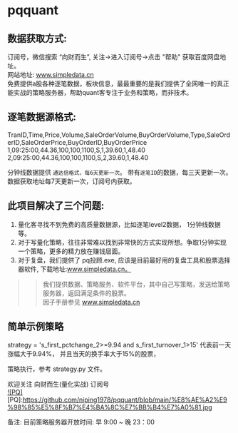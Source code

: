 # pqquant
数据获取方式:
-----------
订阅号，微信搜索  “向财而生”, 关注->进入订阅号->点击 "帮助"  获取百度网盘地址。<br>
网站地址: www.simpledata.cn<br>
免费提供a股各种逐笔数据，板块信息，最最重要的是我们提供了全网唯一的真正能实战的策略服务器，帮助quant客专注于业务和策略，而非技术。<br>

逐笔数据源格式:
-------------
TranID,Time,Price,Volume,SaleOrderVolume,BuyOrderVolume,Type,SaleOrderID,SaleOrderPrice,BuyOrderID,BuyOrderPrice<br>
1,09:25:00,44.36,100,100,1100,S,1,39.60,1,48.40<br>
2,09:25:00,44.36,100,100,1100,S,2,39.60,1,48.40<br>

分钟线数据提供 `通达信格式，每6天更新一次`。
带有`逐笔ID`的数据，每三天更新一次。
数据获取地址每7天更新一次，订阅号内获取。

此项目解决了三个问题:
------------------
1. 量化客寻找不到免费的高质量数据源，比如逐笔level2数据， 1分钟线数据等。<br>
2. 对于写量化策略，往往非常难以找到非常快的方式实现所想。争取1分钟实现一个策略，更多的精力放在赚钱层面。<br>
3. 对于复盘，我们提供了 pq投顾.exe, 应该是目前最好用的复盘工具和股票选择器软件, 下载地址:www.simpledata.cn。<br>


>>我们提供数据、策略服务、软件平台，其中自己写策略，发送给策略服务器，返回满足条件的股票。<br>
>>因子手册参见 www.simpledata.cn<br>

简单示例策略
-----------
strategy = 's_first_pctchange_2>=9.94 and s_first_turnover_1>15'
代表前一天涨幅大于9.94%， 并且当天的换手率大于15%的股票，

策略执行，参考 strategy.py 文件。

欢迎关注 向财而生(量化实战) 订阅号<br>
[![PQ]](https://github.com)
[PQ]:https://github.com/niping1978/pqquant/blob/main/%E8%AE%A2%E9%98%85%E5%8F%B7%E4%BA%8C%E7%BB%B4%E7%A0%81.jpg

备注:
目前策略服务器开放时间:
早 9:00 ~ 晚 23：00

